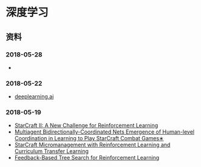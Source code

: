 # 深度学习

## 资料

### 2018-05-28
 * []()

### 2018-05-22
 * [deeplearning.ai](http://deeplearning.ai)

### 2018-05-19

 * [StarCraft II: A New Challenge for Reinforcement Learning](https://github.com/usiege/Deep-Learning/blob/master/paper/StarCraft%20II.pdf)
 * [Multiagent Bidirectionally-Coordinated Nets
Emergence of Human-level Coordination in Learning to Play StarCraft Combat Games∗
](https://github.com/usiege/Deep-Learning/blob/master/paper/1703.10069.pdf)
 * [StarCraft Micromanagement with Reinforcement
Learning and Curriculum Transfer Learning](https://github.com/usiege/Deep-Learning/blob/master/paper/1804.00810.pdf)
 * [Feedback-Based Tree Search for Reinforcement Learning](https://github.com/usiege/Deep-Learning/blob/master/paper/1805.05935.pdf)